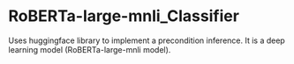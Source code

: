 # RoBERTa-large-mnli_Classifier
Uses huggingface library to implement a precondition inference. It is a deep learning model (RoBERTa-large-mnli model).
